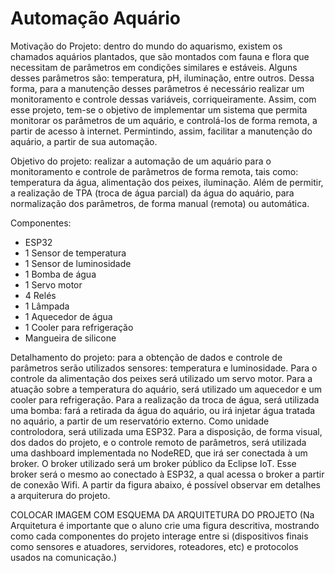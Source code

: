 # Automação Aquário

Motivação do Projeto: dentro do mundo do aquarismo, existem os chamados aquários plantados, que são montados com fauna e flora que necessitam de parâmetros em condições similares e estáveis. Alguns desses parâmetros são: temperatura, pH, iluminação, entre outros. Dessa forma, para a manutenção desses parâmetros é necessário realizar um monitoramento e controle dessas variáveis, corriqueiramente. Assim, com esse projeto, tem-se o objetivo de implementar um sistema que permita monitorar os parâmetros de um aquário, e controlá-los de forma remota, a partir de acesso à internet. Permintindo, assim, facilitar a manutenção do aquário, a partir de sua automação.

Objetivo do projeto: realizar a automação de um aquário para o monitoramento e controle de parâmetros de forma remota, tais como: temperatura da água, alimentação dos peixes, iluminação. Além de permitir, a realização de TPA (troca de água parcial) da água do aquário, para normalização dos parâmetros, de forma manual (remota) ou automática.

Componentes: 
- ESP32
- 1 Sensor de temperatura 
- 1 Sensor de luminosidade
- 1 Bomba de água
- 1 Servo motor
- 4 Relés 
- 1 Lâmpada 
- 1 Aquecedor de água
- 1 Cooler para refrigeração
- Mangueira de silicone

Detalhamento do projeto: para a obtenção de dados e controle de parâmetros serão utilizados sensores: temperatura e luminosidade. Para o controle da alimentação dos peixes será utilizado um servo motor. Para a atuação sobre a temperatura do aquário, será utilizado um aquecedor e um cooler para refrigeração. Para a realização da troca de água, será utilizada uma bomba: fará a retirada da água do aquário, ou irá injetar água tratada no aquário, a partir de um reservatório externo. Como unidade controlodora, será utilizada uma ESP32. Para a disposição, de forma visual, dos dados do projeto, e o controle remoto de parâmetros, será utilizada uma dashboard implementada no NodeRED, que irá ser conectada à um broker. O broker utilizado será um broker público da Eclipse IoT. Esse broker será o mesmo ao conectado à ESP32, a qual acessa o broker a partir de conexão Wifi. A partir da figura abaixo, é possível observar em detalhes a arquiterura do projeto.

COLOCAR IMAGEM COM ESQUEMA DA ARQUITETURA DO PROJETO (Na Arquitetura é importante que o aluno crie uma figura descritiva, mostrando como cada componentes do projeto interage entre si (dispositivos finais como sensores e atuadores, servidores, roteadores, etc) e protocolos usados na comunicação.)
